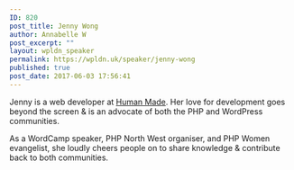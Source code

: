 ```yaml
---
ID: 820
post_title: Jenny Wong
author: Annabelle W
post_excerpt: ""
layout: wpldn_speaker
permalink: https://wpldn.uk/speaker/jenny-wong
published: true
post_date: 2017-06-03 17:56:41
---
```

Jenny is a web developer at <a href="https://humanmade.com/">Human Made</a>. Her love for development goes beyond the screen &amp; is an advocate of both the PHP and WordPress communities.

As a WordCamp speaker, PHP North West organiser, and PHP Women evangelist, she loudly cheers people on to share knowledge &amp; contribute back to both communities.
